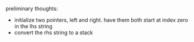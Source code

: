 preliminary thoughts:

- initialize two pointers, left and right. have them both start at index zero in the lhs string
- convert the rhs string to a stack

